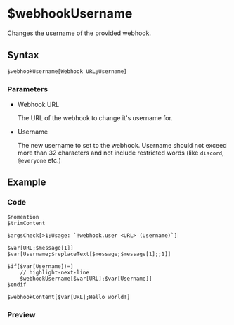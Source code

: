 # $webhookUsername
Changes the username of the provided webhook.

## Syntax
```
$webhookUsername[Webhook URL;Username]
```

### Parameters
- Webhook URL

   The URL of the webhook to change it's username for.
- Username

   The new username to set to the webhook. Username should not exceed more than 32 characters and not include restricted words (like `discord`, `@everyone` etc.)

## Example
### Code
```plain title="!webhook.user"
$nomention
$trimContent

$argsCheck[>1;Usage: `!webhook.user <URL> (Username)`]

$var[URL;$message[1]]
$var[Username;$replaceText[$message;$message[1];;1]]

$if[$var[Username]!=]
    // highlight-next-line
    $webhookUsername[$var[URL];$var[Username]]
$endif

$webhookContent[$var[URL];Hello world!]
```

### Preview
